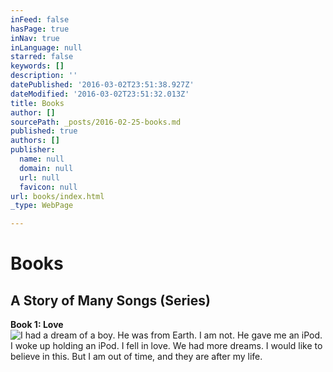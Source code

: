```yaml
---
inFeed: false
hasPage: true
inNav: true
inLanguage: null
starred: false
keywords: []
description: ''
datePublished: '2016-03-02T23:51:38.927Z'
dateModified: '2016-03-02T23:51:32.013Z'
title: Books
author: []
sourcePath: _posts/2016-02-25-books.md
published: true
authors: []
publisher:
  name: null
  domain: null
  url: null
  favicon: null
url: books/index.html
_type: WebPage

---
```

# Books

## A Story of Many Songs (Series)

**Book 1: Love**
![I had a dream of a boy. He was from Earth. I am not. He gave me an iPod. I woke up holding an iPod. I fell in love. We had more dreams. I would like to believe in this. But I am out of time, and they are after my life.](https://the-grid-user-content.s3-us-west-2.amazonaws.com/8a325b60-840e-4112-95bb-d04079cf94ab.jpg)
